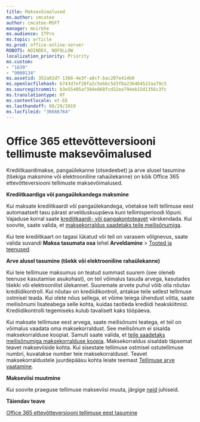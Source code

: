 ```yaml
---
title: Maksevõimalused
ms.author: cmcatee
author: cmcatee-MSFT
manager: mnirkhe
ms.audience: ITPro
ms.topic: article
ms.prod: office-online-server
ROBOTS: NOINDEX, NOFOLLOW
localization_priority: Priority
ms.custom:
- "1639"
- "9000134"
ms.assetid: 352a02d7-1368-4e3f-a8cf-bac207e414b0
ms.openlocfilehash: b743d7ef20fa2c5ebbc5d3f8a236464522aa79c5
ms.sourcegitcommit: b3e55405af384e868fcd32ea794eb15d1356c3fc
ms.translationtype: HT
ms.contentlocale: et-EE
ms.lasthandoff: 08/29/2019
ms.locfileid: "36666764"
---
```

# <a name="payment-options-for-office-365-for-business-subscriptions"></a>Office 365 ettevõtteversiooni tellimuste maksevõimalused
  
Krediitkaardimakse, pangaülekanne (otsedeebet) ja arve alusel tasumine (tšekiga maksmine või elektrooniline rahaülekanne) on kõik Office 365 ettevõtteversiooni tellimuste maksevõimalused.
  
**Krediitkaardiga või pangaülekandega maksmine**
  
Kui maksate krediitkaardi või pangaülekandega, võetakse teilt tellimuse eest automaatselt tasu pärast arvelduskuupäeva kuni tellimisperioodi lõpuni. Vajaduse korral saate [krediitkaardi- või pangakontoteavet](https://docs.microsoft.com/office365/admin/subscriptions-and-billing/add-update-or-remove-credit-card-or-bank-account) värskendada. Kui soovite, saate valida, et [maksekorraldus saadetaks teile meilisõnumiga](https://docs.microsoft.com/office365/admin/subscriptions-and-billing/pay-for-your-subscription#receive-a-copy-of-your-billing-statement-in-email).
  
Kui teie krediitkaart on tagasi lükatud või teil on varasem võlgnevus, saate valida suvandi **Maksa tasumata osa** lehel **Arveldamine** \> [Tooted ja teenused](https://portal.office.com/adminportal/home#/subscriptions).
  
**Arve alusel tasumine (tšekk või elektrooniline rahaülekanne)**
  
Kui teie tellimuse maksumus on teatud summast suurem (see oleneb teenuse kasutamise asukohast), on teil võimalus tasuda arvega, kasutades tšekki või elektroonilist ülekannet. Suuremate arvete puhul võib olla nõutav krediidikontroll. Kui nõutav on krediidikontroll, antakse teile sellest tellimuse ostmisel teada. Kui olete nõus sellega, et võime teiega ühendust võtta, saate meilisõnumi lisateabega selle kohta, kuidas taotleda krediidi heakskiitmist. Krediidikontrolli tegemiseks kulub tavaliselt kaks tööpäeva.
  
Kui maksate tellimuse eest arvega, saate meilisõnumi teatega, et teil on võimalus vaadata oma maksekorraldust. See meilisõnum ei sisalda maksekorralduse koopiat. Samuti saate valida, et [teile saadetaks meilisõnumiga maksekorralduse koopia](https://docs.microsoft.com/office365/admin/subscriptions-and-billing/pay-for-your-subscription#receive-a-copy-of-your-billing-statement-in-email). Maksekorraldus sisaldab täpsemat teavet makseviiside kohta. Kui sisestate tellimuse ostmisel ostutellimuse numbri, kuvatakse number teie maksekorraldusel. Teavet maksekorraldustele juurdepääsu kohta leiate teemast [Tellimuse arve vaatamine](https://docs.microsoft.com/office365/admin/subscriptions-and-billing/view-your-bill-or-invoice).
  
**Makseviisi muutmine**
  
Kui soovite praeguse tellimuse makseviisi muuta, järgige [neid](https://docs.microsoft.com/office365/admin/subscriptions-and-billing/change-payment-method) juhiseid.
  
**Täiendav teave**
  
[Office 365 ettevõtteversiooni tellimuse eest tasumine](https://docs.microsoft.com/office365/admin/subscriptions-and-billing/pay-for-your-subscription)